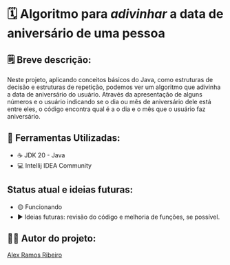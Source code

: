 ﻿# 🗓️ Algoritmo para *adivinhar* a data de aniversário de uma pessoa

## 🗒️ Breve descrição:
 Neste projeto, aplicando conceitos básicos do Java, como estruturas de decisão e estruturas de repetição, podemos ver um algoritmo que adivinha a data de aniversário do usuário.
 Através da apresentação de alguns números e o usuário indicando se o dia ou mês de aniversário dele está entre eles, o código encontra qual é a o dia e o mês que o usuário faz aniversário.

## 🧰 Ferramentas Utilizadas:
* ☕ JDK 20 - Java
* 💻 Intellij IDEA Community

## Status atual e ideias futuras:
* 🟡 Funcionando
* ▶️ Ideias futuras: revisão do código e melhoria de funções, se possível.

## 🧔‍♂️ Autor do projeto: 
[Alex Ramos Ribeiro](http://alexrribeiro.github.io/curriculum)
